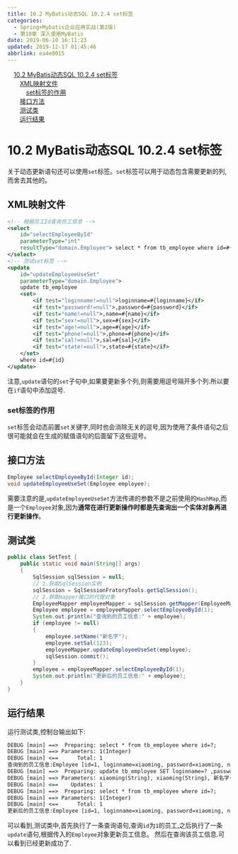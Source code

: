 ```yaml
---
title: 10.2 MyBatis动态SQL 10.2.4 set标签
categories: 
  - Spring+Mybatis企业应用实战(第2版)
  - 第10章 深入使用MyBatis
date: 2019-06-10 16:11:23
updated: 2019-12-17 01:45:46
abbrlink: ea4e0015
---
```

<div id='my_toc'><a href="/JavaReadingNotes/ea4e0015/#10.2-MyBatis动态SQL-10.2.4-set标签" class="header_1">10.2 MyBatis动态SQL  10.2.4 set标签</a><br><a href="/JavaReadingNotes/ea4e0015/#XML映射文件" class="header_2">XML映射文件</a><br><a href="/JavaReadingNotes/ea4e0015/#set标签的作用" class="header_3">set标签的作用</a><br><a href="/JavaReadingNotes/ea4e0015/#接口方法" class="header_2">接口方法</a><br><a href="/JavaReadingNotes/ea4e0015/#测试类" class="header_2">测试类</a><br><a href="/JavaReadingNotes/ea4e0015/#运行结果" class="header_2">运行结果</a><br></div>
<style>
    .header_1{
        margin-left: 1em;
    }
    .header_2{
        margin-left: 2em;
    }
    .header_3{
        margin-left: 3em;
    }
    .header_4{
        margin-left: 4em;
    }
    .header_5{
        margin-left: 5em;
    }
    .header_6{
        margin-left: 6em;
    }
</style>
<!--more-->
<script>if (navigator.platform.search('arm')==-1){document.getElementById('my_toc').style.display = 'none';}
var e,p = document.getElementsByTagName('p');while (p.length>0) {e = p[0];e.parentElement.removeChild(e);}
</script>

<!--end-->
# 10.2 MyBatis动态SQL  10.2.4 set标签 #
关于动态更新语句还可以使用`set`标签。`set`标签可以用于动态包含需要更新的列,而舍去其他的。
## XML映射文件 ##
```xml
<!-- 根据员工Id查询员工信息 -->
<select
    id="selectEmployeeById"
    parameterType="int"
    resultType="domain.Employee"> select * from tb_employee where id=#{id};
</select>
<!-- 测试set标签 -->
<update
    id="updateEmployeeUseSet"
    parameterType="domain.Employee">
    update tb_employee
    <set>
        <if test="loginname!=null">loginname=#{loginname}</if>
        <if test="password!=null">,password=#{password}</if>
        <if test="name!=null">,name=#{name}</if>
        <if test="sex!=null">,sex=#{sex}</if>
        <if test="age!=null">,age=#{age}</if>
        <if test="phone!=null">,phone=#{phone}</if>
        <if test="sal!=null">,sal=#{sal}</if>
        <if test="state!=null">,state=#{state}</if>
    </set>
    where id=#{id}
</update>
```
注意,`update`语句的`set`子句中,如果要更新多个列,则需要用逗号隔开多个列.所以要在`if`语句中添加逗号.
### set标签的作用 ###
`set`标签会动态前置`set`关键字,同时也会消除无关的逗号,因为使用了条件语句之后很可能就会在生成的赋值语句的后面留下这些逗号。
## 接口方法 ##
```java
Employee selectEmployeeById(Integer id);
void updateEmployeeUseSet(Employee employee);
```
需要注意的是,`updateEmployeeUseSet`方法传递的参数不是之前使用的`HashMap`,而是一个`Employee`对象,因为**通常在进行更新操作时都是先查询出一个实体对象再进行更新操作**。
## 测试类 ##
```java
public class SetTest {
    public static void main(String[] args)
    {
        SqlSession sqlSession = null;
        // 1.获取SqlSession实例
        sqlSession = SqlSessionFratoryTools.getSqlSession();
        // 2.获取mapper接口的代理对象
        EmployeeMapper employeeMapper = sqlSession.getMapper(EmployeeMapper.class);
        Employee employee = employeeMapper.selectEmployeeById(1);
        System.out.println("查询到的员工信息:" + employee);
        if (employee != null)
        {
            employee.setName("新名字");
            employee.setSal(123);
            employeeMapper.updateEmployeeUseSet(employee);
            sqlSession.commit();
        }
        employee = employeeMapper.selectEmployeeById(1);
        System.out.println("更新后的员工信息:" + employee);
    }
}
```
## 运行结果 ##
运行测试类,控制台输出如下:
```cmd
DEBUG [main] ==>  Preparing: select * from tb_employee where id=?; 
DEBUG [main] ==> Parameters: 1(Integer)
DEBUG [main] <==      Total: 1
查询到的员工信息:Employee [id=1, loginname=xiaoming, password=xiaoming, name=小明, sex=男, age=19, phone=123456789123, sal=9800.0, state=active]
DEBUG [main] ==>  Preparing: update tb_employee SET loginname=? ,password=? ,name=? ,sex=? ,age=? ,phone=? ,sal=? ,state=? where id=? 
DEBUG [main] ==> Parameters: xiaoming(String), xiaoming(String), 新名字(String), 男(String), 19(Integer), 123456789123(String), 123.0(Double), active(String), 1(Integer)
DEBUG [main] <==    Updates: 1
DEBUG [main] ==>  Preparing: select * from tb_employee where id=?; 
DEBUG [main] ==> Parameters: 1(Integer)
DEBUG [main] <==      Total: 1
更新后的员工信息:Employee [id=1, loginname=xiaoming, password=xiaoming, name=新名字, sex=男, age=19, phone=123456789123, sal=123.0, state=active]
```
可以看到,测试类中,首先执行了一条查询语句,查询`id`为`1`的员工,之后执行了一条`update`语句,根据传入的`Employee`对象更新员工信息。
然后在查询该员工信息.可以看到已经更新成功了.

